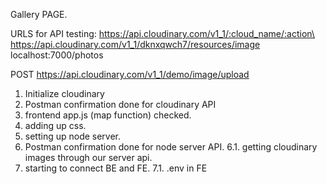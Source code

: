 Gallery PAGE.

URLS for API testing:
https://api.cloudinary.com/v1_1/:cloud_name/:action\
https://api.cloudinary.com/v1_1/dknxqwch7/resources/image
localhost:7000/photos

POST https://api.cloudinary.com/v1_1/demo/image/upload

1. Initialize cloudinary
2. Postman confirmation done for cloudinary API
3. frontend app.js (map function) checked.
4. adding up css.
5. setting up node server.
6. Postman confirmation done for node server API.
   6.1. getting cloudinary images through our server api.
7. starting to connect BE and FE.
   7.1. .env in FE
